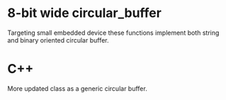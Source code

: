# 8-bit wide circular_buffer

Targeting small embedded device these functions implement
both string and binary oriented circular buffer.

# C++

More updated class as a generic circular buffer.
